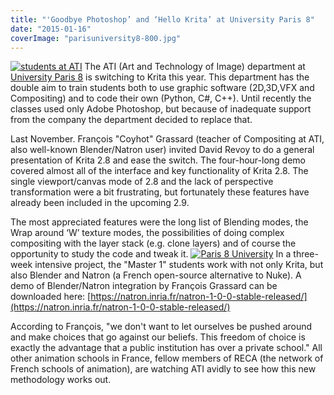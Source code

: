 ```yaml
---
title: "'Goodbye Photoshop’ and ‘Hello Krita’ at University Paris 8"
date: "2015-01-16"
coverImage: "parisuniversity8-800.jpg"
---
```


[![students at ATI](/images/posts/2015/parisstudents800.jpg)](/images/posts/2015/parisstudents.jpg) The ATI (Art and Technology of Image) department at [University Paris 8](http://www.univ-paris8.fr/en/ "English page of University 8 Paris") is switching to Krita this year. This department has the double aim to train students both to use graphic software (2D,3D,VFX and Compositing) and to code their own (Python, C#, C++). Until recently the classes used only Adobe Photoshop, but because of inadequate support from the company the department decided to replace that.

Last November. François "Coyhot" Grassard (teacher of Compositing at ATI, also well-known Blender/Natron user) invited David Revoy to do a general presentation of Krita 2.8 and ease the switch. The four-hour-long demo covered almost all of the interface and key functionality of Krita 2.8. The single viewport/canvas mode of 2.8 and the lack of perspective transformation were a bit frustrating, but fortunately these features have already been included in the upcoming 2.9.

The most appreciated features were the long list of Blending modes, the Wrap around ‘W’ texture modes, the possibilities of doing complex compositing with the layer stack (e.g. clone layers) and of course the opportunity to study the code and tweak it. [![Paris 8 University](/images/posts/2015/parisuniversity8-800.jpg)](/images/posts/2015/parisuniversity8.jpg) In a three-week intensive project, the "Master 1" students work with not only Krita, but also Blender and Natron (a French open-source alternative to Nuke). A demo of Blender/Natron integration by François Grassard can be downloaded here: [https://natron.inria.fr/natron-1-0-0-stable-released/](https://natron.inria.fr/natron-1-0-0-stable-released/)

According to François, "we don't want to let ourselves be pushed around and make choices that go against our beliefs. This freedom of choice is exactly the advantage that a public institution has over a private school." All other animation schools in France, fellow members of RECA (the network of French schools of animation), are watching ATI avidly to see how this new methodology works out.
